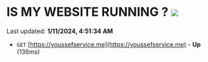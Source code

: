 # IS MY WEBSITE RUNNING ? [![](https://img.shields.io/static/v1?label=Sponsor&message=%E2%9D%A4&logo=GitHub&color=%23fe8e86)](https://github.com/sponsors/<username>)

Last updated: **1/11/2024, 4:51:34 AM**

- `GET` [https://youssefservice.me](https://youssefservice.me) - **Up** (136ms)
